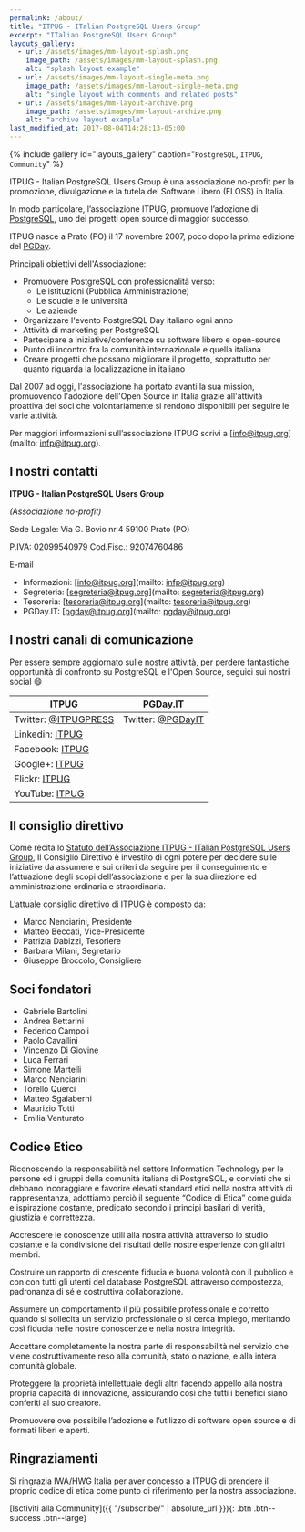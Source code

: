 ```yaml
---
permalink: /about/
title: "ITPUG - ITalian PostgreSQL Users Group"
excerpt: "ITalian PostgreSQL Users Group"
layouts_gallery:
  - url: /assets/images/mm-layout-splash.png
    image_path: /assets/images/mm-layout-splash.png
    alt: "splash layout example"
  - url: /assets/images/mm-layout-single-meta.png
    image_path: /assets/images/mm-layout-single-meta.png
    alt: "single layout with comments and related posts"
  - url: /assets/images/mm-layout-archive.png
    image_path: /assets/images/mm-layout-archive.png
    alt: "archive layout example"
last_modified_at: 2017-08-04T14:28:13-05:00
---
```


{% include gallery id="layouts_gallery" caption="`PostgreSQL`, `ITPUG`, `Community`" %}

ITPUG - Italian PostgreSQL Users Group è una associazione no-profit per la promozione, divulgazione e la tutela del Software Libero (FLOSS) in Italia.

In modo particolare, l’associazione ITPUG, promuove l’adozione di [PostgreSQL](https://www.postgresql.org/), uno dei progetti open source di maggior successo.

ITPUG nasce a Prato (PO) il 17 novembre 2007, poco dopo la prima edizione del [PGDay](https://pgday.it/).

Principali obiettivi dell'Associazione:
* Promuovere PostgreSQL con professionalità verso:
  * Le istituzioni (Pubblica Amministrazione)
  * Le scuole e le università
  * Le aziende
* Organizzare l'evento PostgreSQL Day italiano ogni anno
* Attività di marketing per PostgreSQL
* Partecipare a iniziative/conferenze su software libero e open-source
* Punto di incontro fra la comunità internazionale e quella italiana
* Creare progetti che possano migliorare il progetto, soprattutto per quanto riguarda la localizzazione in italiano

Dal 2007 ad oggi, l'associazione ha portato avanti la sua  mission, promuovendo l'adozione dell'Open Source in Italia grazie all'attività proattiva dei soci che volontariamente si rendono disponibili per seguire le varie attività.

Per maggiori informazioni sull’associazione ITPUG scrivi a [info@itpug.org](mailto: infp@itpug.org).

## I nostri contatti

**ITPUG - Italian PostgreSQL Users Group**

*(Associazione no-profit)*

Sede Legale: Via G. Bovio nr.4 59100 Prato (PO)

P.IVA: 02099540979 Cod.Fisc.: 92074760486

E-mail

* Informazioni: [info@itpug.org](mailto: infp@itpug.org)
* Segreteria: [segreteria@itpug.org](mailto: segreteria@itpug.org)
* Tesoreria: [tesoreria@itpug.org](mailto: tesoreria@itpug.org)
* PGDay.IT: [pgday@itpug.org](mailto: pgday@itpug.org)

## I nostri canali di comunicazione

Per essere sempre aggiornato sulle nostre attività, per perdere fantastiche opportunità di confronto su PostgreSQL e l'Open Source, seguici sui nostri social :smile:

| ITPUG                                       | PGDay.IT                                         |
| ------------------------------------------- | ----------------------------------------------------- |
| Twitter: [@ITPUGPRESS](https://twitter.com/ITPUGPRESS) | Twitter: [@PGDayIT](https://twitter.com/PGDayIT) |
| Linkedin: [ITPUG](https://www.linkedin.com/company/itpug) |  |
| Facebook: [ITPUG](https://www.facebook.com/ITPUG/) |  |
| Google+: [ITPUG](https://plus.google.com/114060631874544975126) |  |
| Flickr: [ITPUG](http://www.flickr.com/itpug) | |
| YouTube: [ITPUG](https://www.youtube.com/channel/UCAJ1P67u3qQyLpLm5bvPNPw)| |

## Il consiglio direttivo

Come recita lo [Statuto dell’Associazione ITPUG - ITalian PostgreSQL Users Group](/assets/statuto.pdf), Il Consiglio Direttivo è investito di ogni potere per decidere sulle iniziative da assumere e sui criteri da seguire per il conseguimento e l’attuazione degli scopi dell’associazione e per la sua direzione ed amministrazione ordinaria e straordinaria.

L’attuale consiglio direttivo di ITPUG è composto da:

* Marco Nenciarini, Presidente
* Matteo Beccati, Vice-Presidente
* Patrizia Dabizzi, Tesoriere
* Barbara Milani, Segretario
* Giuseppe Broccolo, Consigliere

## Soci fondatori

* Gabriele Bartolini
* Andrea Bettarini
* Federico Campoli
* Paolo Cavallini
* Vincenzo Di Giovine
* Luca Ferrari
* Simone Martelli
* Marco Nenciarini
* Torello Querci
* Matteo Sgalaberni
* Maurizio Totti
* Emilia Venturato


## Codice Etico

Riconoscendo la responsabilità nel settore Information Technology per le persone ed i gruppi della comunità italiana di PostgreSQL, e convinti che si debbano incoraggiare e favorire elevati standard etici nella nostra attività di rappresentanza, adottiamo perciò il seguente “Codice di Etica” come guida e ispirazione costante, predicato secondo i principi basilari di verità, giustizia e correttezza.

Accrescere le conoscenze utili alla nostra attività attraverso lo studio costante e la condivisione dei risultati delle nostre esperienze con gli altri membri.

Costruire un rapporto di crescente fiducia e buona volontà con il pubblico e con con tutti gli utenti del database PostgreSQL attraverso compostezza, padronanza di sé e costruttiva collaborazione.

Assumere un comportamento il più possibile professionale e corretto quando si sollecita un servizio professionale o si cerca impiego, meritando così fiducia nelle nostre conoscenze e nella nostra integrità.

Accettare completamente la nostra parte di responsabilità nel servizio che viene costruttivamente reso alla comunità, stato o nazione, e alla intera comunità globale.

Proteggere la proprietà intellettuale degli altri facendo appello alla nostra propria capacità di innovazione, assicurando così che tutti i benefici siano conferiti al suo creatore.

Promuovere ove possibile l’adozione e l’utilizzo di software open source e di formati liberi e aperti.

## Ringraziamenti

Si ringrazia IWA/HWG Italia per aver concesso a ITPUG di prendere il proprio codice di etica come punto di riferimento per la nostra associazione.

[Isctiviti alla Community]({{ "/subscribe/" | absolute_url }}){: .btn .btn--success .btn--large}
